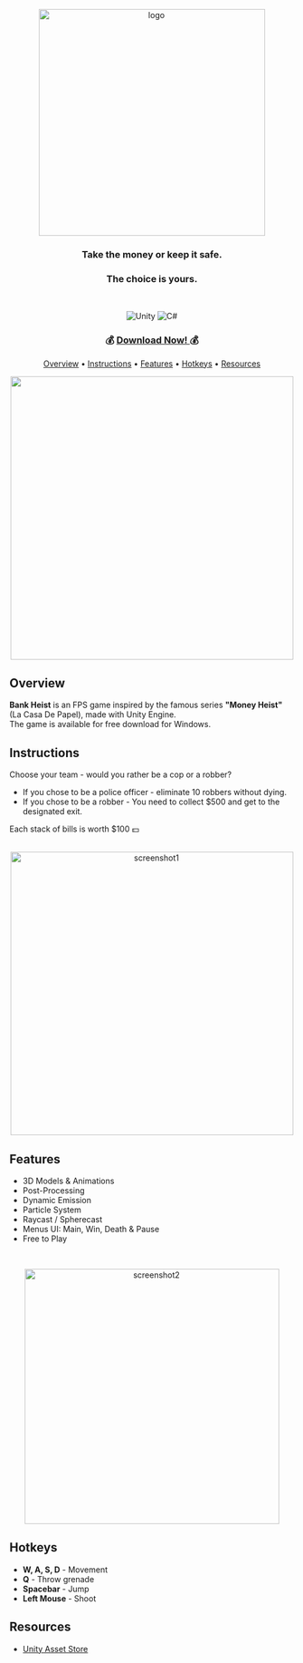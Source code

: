 <p align="center">
  <img alt="logo" src="https://github.com/ozzs/bank-heist/blob/main/media/BankHeistPNG.png" width="400"/>
  <h3 align="center">Take the money or keep it safe.</h3>
  <h3 align="center">The choice is yours.</h3>
</p>
<br />

<p align="center">
  <img alt="Unity" src="https://img.shields.io/badge/unity-%23000000.svg?style=for-the-badge&logo=unity&logoColor=white" />
  <img alt="C#" src="https://img.shields.io/badge/c%23-%23239120.svg?style=for-the-badge&logo=c-sharp&logoColor=white" />
</p>

<h3 align="center">
    💰 <a href="https://ozzs.itch.io/bank-heist"> Download Now! </a> 💰
</h3>

<p align="center">
  <a href="#overview">Overview</a> •
  <a href="#instructions">Instructions</a> •
  <a href="#features">Features</a> •
  <a href="#hotkeys">Hotkeys</a> •
  <a href="#resources">Resources</a>
</p>

<p align="center">
  <img src="https://github.com/ozzs/bank-heist/blob/main/media/GameGIF.gif" width=500 />
</p>

## Overview
**Bank Heist** is an FPS game inspired by the famous series **"Money Heist"** (La Casa De Papel), made with Unity Engine. <br />
The game is available for free download for Windows.

## Instructions
Choose your team - would you rather be a cop or a robber? <br />
* If you chose to be a police officer - eliminate 10 robbers without dying.
* If you chose to be a robber - You need to collect $500 and get to the designated exit.

Each stack of bills is worth $100 💵
<br /> <br />

<p align="center">
  <img alt="screenshot1" src="https://github.com/ozzs/bank-heist/blob/main/media/fullhdlogo2.jpg" width="500" />
</p>

## Features
* 3D Models & Animations
* Post-Processing
* Dynamic Emission
* Particle System
* Raycast / Spherecast
* Menus UI: Main, Win, Death & Pause
* Free to Play

<br />
<p align="center">
  <img alt="screenshot2" src="https://github.com/ozzs/bank-heist/blob/main/media/logo2.jpg" width="450" />
</p>

## Hotkeys
* **W, A, S, D** - Movement
* **Q** - Throw grenade
* **Spacebar** - Jump
* **Left Mouse** - Shoot

## Resources
* [Unity Asset Store](https://assetstore.unity.com/)
